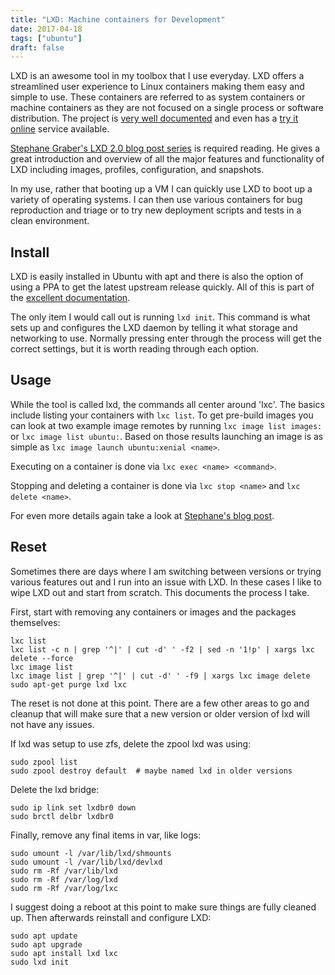 ```yaml
---
title: "LXD: Machine containers for Development"
date: 2017-04-18
tags: ["ubuntu"]
draft: false
---
```


LXD is an awesome tool in my toolbox that I use everyday. LXD offers a streamlined user experience to Linux containers making them easy and simple to use. These containers are referred to as system containers or machine containers as they are not focused on a single process or software distribution. The project is [very well documented](https://linuxcontainers.org/lxd/introduction/) and even has a [try it online](https://linuxcontainers.org/lxd/try-it/) service available.

[Stephane Graber's LXD 2.0 blog post series](https://stgraber.org/2016/03/11/lxd-2-0-introduction-to-lxd-112/) is required reading. He gives a great introduction and overview of all the major features and functionality of LXD including images, profiles, configuration, and snapshots.

In my use, rather that booting up a VM I can quickly use LXD to boot up a variety of operating systems. I can then use various containers for bug reproduction and triage or to try new deployment scripts and tests in a clean environment.

## Install

LXD is easily installed in Ubuntu with apt and there is also the option of using a PPA to get the latest upstream release quickly. All of this is part of the [excellent documentation](https://linuxcontainers.org/lxd/getting-started-cli/).

The only item I would call out is running `lxd init`. This command is what sets up and configures the LXD daemon by telling it what storage and networking to use. Normally pressing enter through the process will get the correct settings, but it is worth reading through each option.

## Usage

While the tool is called lxd, the commands all center around 'lxc'. The basics include listing your containers with `lxc list`. To get pre-build images you can look at two example image remotes by running `lxc image list images:` or `lxc image list ubuntu:`. Based on those results launching an image is as simple as `lxc image launch ubuntu:xenial <name>`.

Executing on a container is done via `lxc exec <name> <command>`.

Stopping and deleting a container is done via `lxc stop <name>` and `lxc delete <name>`.

For even more details again take a look at [Stephane's blog post](https://stgraber.org/2016/03/11/lxd-2-0-introduction-to-lxd-112/).

## Reset

Sometimes there are days where I am switching between versions or trying various features out and I run into an issue with LXD. In these cases I like to wipe LXD out and start from scratch. This documents the process I take.

First, start with removing any containers or images and the packages themselves:

```shell
lxc list
lxc list -c n | grep '^|' | cut -d' ' -f2 | sed -n '1!p' | xargs lxc delete --force
lxc image list
lxc image list | grep '^|' | cut -d' ' -f9 | xargs lxc image delete
sudo apt-get purge lxd lxc
```

The reset is not done at this point. There are a few other areas to go and cleanup that will make sure that a new version or older version of lxd will not have any issues.

If lxd was setup to use zfs, delete the zpool lxd was using:

```shell
sudo zpool list
sudo zpool destroy default  # maybe named lxd in older versions
```

Delete the lxd bridge:

```shell
sudo ip link set lxdbr0 down
sudo brctl delbr lxdbr0
```

Finally, remove any final items in var, like logs:

```shell
sudo umount -l /var/lib/lxd/shmounts
sudo umount -l /var/lib/lxd/devlxd
sudo rm -Rf /var/lib/lxd
sudo rm -Rf /var/log/lxd
sudo rm -Rf /var/log/lxc
```

I suggest doing a reboot at this point to make sure things are fully cleaned up. Then afterwards reinstall and configure LXD:

```shell
sudo apt update
sudo apt upgrade
sudo apt install lxd lxc
sudo lxd init
```
